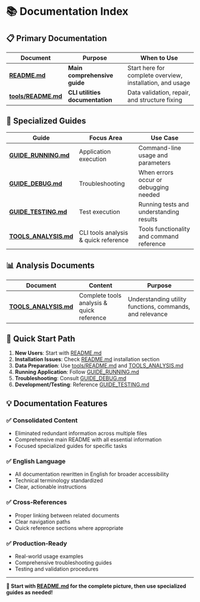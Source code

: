 # 📚 Documentation Index

## 📋 Primary Documentation

| Document                               | Purpose                         | When to Use                                               |
| -------------------------------------- | ------------------------------- | --------------------------------------------------------- |
| **[README.md](README.md)**             | **Main comprehensive guide**    | Start here for complete overview, installation, and usage |
| **[tools/README.md](tools/README.md)** | **CLI utilities documentation** | Data validation, repair, and structure fixing             |

## 🎯 Specialized Guides

| Guide                                      | Focus Area                           | Use Case                                  |
| ------------------------------------------ | ------------------------------------ | ----------------------------------------- |
| **[GUIDE_RUNNING.md](GUIDE_RUNNING.md)**   | Application execution                | Command-line usage and parameters         |
| **[GUIDE_DEBUG.md](GUIDE_DEBUG.md)**       | Troubleshooting                      | When errors occur or debugging needed     |
| **[GUIDE_TESTING.md](GUIDE_TESTING.md)**   | Test execution                       | Running tests and understanding results   |
| **[TOOLS_ANALYSIS.md](TOOLS_ANALYSIS.md)** | CLI tools analysis & quick reference | Tools functionality and command reference |

## 📊 Analysis Documents

| Document                                   | Content                                   | Purpose                                                  |
| ------------------------------------------ | ----------------------------------------- | -------------------------------------------------------- |
| **[TOOLS_ANALYSIS.md](TOOLS_ANALYSIS.md)** | Complete tools analysis & quick reference | Understanding utility functions, commands, and relevance |

## 🚀 Quick Start Path

1. **New Users**: Start with [README.md](README.md)
2. **Installation Issues**: Check [README.md](README.md) installation section
3. **Data Preparation**: Use [tools/README.md](tools/README.md) and [TOOLS_ANALYSIS.md](TOOLS_ANALYSIS.md)
4. **Running Application**: Follow [GUIDE_RUNNING.md](GUIDE_RUNNING.md)
5. **Troubleshooting**: Consult [GUIDE_DEBUG.md](GUIDE_DEBUG.md)
6. **Development/Testing**: Reference [GUIDE_TESTING.md](GUIDE_TESTING.md)

## 💡 Documentation Features

### ✅ **Consolidated Content**

- Eliminated redundant information across multiple files
- Comprehensive main README with all essential information
- Focused specialized guides for specific tasks

### ✅ **English Language**

- All documentation rewritten in English for broader accessibility
- Technical terminology standardized
- Clear, actionable instructions

### ✅ **Cross-References**

- Proper linking between related documents
- Clear navigation paths
- Quick reference sections where appropriate

### ✅ **Production-Ready**

- Real-world usage examples
- Comprehensive troubleshooting guides
- Testing and validation procedures

---

**🎯 Start with [README.md](README.md) for the complete picture, then use specialized guides as needed!**
